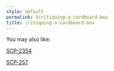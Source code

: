 ```yaml
---
style: default
permalink: Xcritiquing-a-cardboard-box
title: critiquing-a-cardboard-box
---
```

You may also like:

[SCP-2354](http://scp-wiki.net/scp-2354)

[SCP-257](http://scp-wiki.net/scp-257)
